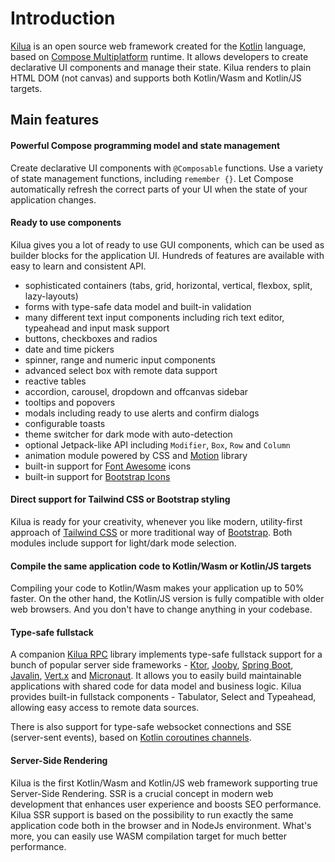 # Introduction

[Kilua](https://kilua.dev) is an open source web framework created for the [Kotlin](https://kotlinlang.org/) language, based on [Compose Multiplatform](https://www.jetbrains.com/lp/compose-multiplatform/) runtime. It allows developers to create declarative UI components and manage their state. Kilua renders to plain HTML DOM (not canvas) and supports both Kotlin/Wasm and Kotlin/JS targets.

## Main features

#### Powerful Compose programming model and state management

Create declarative UI components with `@Composable` functions. Use a variety of state management functions, including `remember {}`. Let Compose automatically refresh the correct parts of your UI when the state of your application changes.&#x20;

#### **Ready to use components**

Kilua gives you a lot of ready to use GUI components, which can be used as builder blocks for the application UI. Hundreds of features are available with easy to learn and consistent API.

* sophisticated containers (tabs, grid, horizontal, vertical, flexbox, split, lazy-layouts)
* forms with type-safe data model and built-in validation
* many different text input components including rich text editor, typeahead and input mask support
* buttons, checkboxes and radios
* date and time pickers
* spinner, range and numeric input components
* advanced select box with remote data support
* reactive tables
* accordion, carousel, dropdown and offcanvas sidebar
* tooltips and popovers
* modals including ready to use alerts and confirm dialogs
* configurable toasts
* theme switcher for dark mode with auto-detection
* optional Jetpack-like API including `Modifier`, `Box`, `Row` and `Column`
* animation module powered by CSS and [Motion](https://motion.dev/) library
* built-in support for [Font Awesome](https://fontawesome.com/) icons
* built-in support for [Bootstrap Icons](https://icons.getbootstrap.com/)

#### Direct support for Tailwind CSS or Bootstrap styling

Kilua is ready for your creativity, whenever you like modern, utility-first approach of [Tailwind CSS](https://tailwindcss.com/) or more traditional way of [Bootstrap](https://getbootstrap.com/). Both modules include support for light/dark mode selection.

#### **Compile the same application code to Kotlin/Wasm or Kotlin/JS targets**

Compiling your code to Kotlin/Wasm makes your application up to 50% faster. On the other hand, the Kotlin/JS version is fully compatible with older web browsers. And you don't have to change anything in your codebase.

#### **Type-safe fullstack**

A companion [Kilua RPC](https://github.com/rjaros/kilua-rpc) library implements type-safe fullstack support for a bunch of popular server side frameworks - [Ktor](https://ktor.io), [Jooby](https://jooby.io), [Spring Boot](https://spring.io/projects/spring-boot), [Javalin](https://javalin.io), [Vert.x](https://vertx.io) and [Micronaut](https://micronaut.io). It allows you to easily build maintainable applications with shared code for data model and business logic. Kilua provides built-in fullstack components - Tabulator, Select and Typeahead, allowing easy access to remote data sources.&#x20;

There is also support for type-safe websocket connections and SSE (server-sent events), based on [Kotlin coroutines channels](https://kotlinlang.org/docs/reference/coroutines/channels.html).

#### Server-Side Rendering

Kilua is the first Kotlin/Wasm and Kotlin/JS web framework supporting true Server-Side Rendering. SSR is a crucial concept in modern web development that enhances user experience and boosts SEO performance. Kilua SSR support is based on the possibility to run exactly the same application code both in the browser and in NodeJs environment. What's more, you can easily use WASM compilation target for much better performance.

